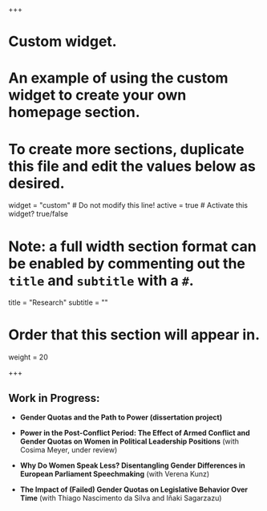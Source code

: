 +++
# Custom widget.
# An example of using the custom widget to create your own homepage section.
# To create more sections, duplicate this file and edit the values below as desired.
widget = "custom"  # Do not modify this line!
active = true  # Activate this widget? true/false

# Note: a full width section format can be enabled by commenting out the `title` and `subtitle` with a `#`.
title = "Research"
subtitle = ""

# Order that this section will appear in.
weight = 20

+++  
## Work in Progress:

* **Gender Quotas and the Path to Power (dissertation project)**

* **Power in the Post-Conflict Period: The Effect of Armed Conflict and Gender Quotas on Women in Political Leadership Positions** (with Cosima Meyer, under review)

* **Why Do Women Speak Less? Disentangling Gender Differences in European Parliament Speechmaking** (with Verena Kunz)

* **The Impact of (Failed) Gender Quotas on Legislative Behavior Over Time** (with Thiago Nascimento da Silva and Iñaki Sagarzazu)


